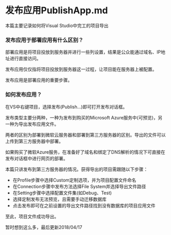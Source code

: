 # 发布应用PublishApp.md
本篇主要记录如何将Visual Studio中完工的项目导出

### 发布应用于部署应用有什么区别？
部署应用是将项目投放到服务器并进行一些列设置，结果是公众能通过域名、IP地址进行直接访问。

发布应用仅仅指将项目投放到服务器这一过程，让项目能在服务器上被配置。

发布应用是部署应用的重要步骤。

### 如何发布应用？
在VS中右键项目，选择发布(Publish...)即可打开发布对话框。

发布类型主要分两种，一种为发布到购买的Microsoft Azure服务中(可预览)，另一种为导出发布应用文件。

两者的区别为部署到微软云服务器和部署到第三方服务器的区别。导出的文件可以上传到第三方服务器中部署。

如果购买了微软Azure服务，在准备好了域名和绑定了DNS解析的情况下可直接在发布对话框中进行网页的部署。

本篇只讲发布到第三方服务器的情况。获得导出的项目需跟随以下步骤：

* 在Profile步骤中选择Custom定制选项，并为项目配置文件命名
* 在Connection步骤中发布方法选择File System并选择导出文件路径
* 在Setting步骤中选择配置文件集(如Debug、Test)
* 选择定制发布无法预览，且需要手动迁移数据库
* 点击发布即可在之前设置的导出文件路径找到没有数据库的项目应用文件

至此，项目文件成功导出。

暂时想到这么多，最后更新2018/04/17

